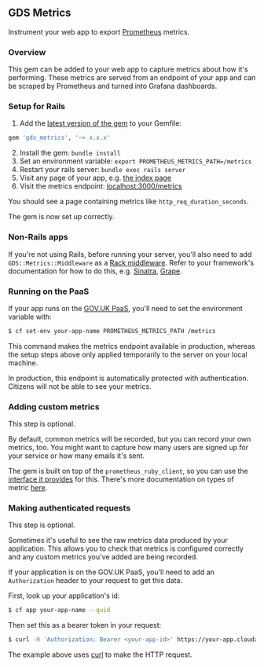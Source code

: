 ## GDS Metrics

Instrument your web app to export [Prometheus](https://prometheus.io/) metrics.

### Overview

This gem can be added to your web app to capture metrics about how it's
performing. These metrics are served from an endpoint of your app and can be
scraped by Prometheus and turned into Grafana dashboards.

### Setup for Rails

1. Add the [latest version of the gem](https://rubygems.org/gems/gds_metrics) to
your Gemfile:

```ruby
gem 'gds_metrics', '~> x.x.x'
```

2. Install the gem: `bundle install`
3. Set an environment variable: `export PROMETHEUS_METRICS_PATH=/metrics`
4. Restart your rails server: `bundle exec rails server`
5. Visit any page of your app, e.g. [the index page](http://localhost:3000/)
6. Visit the metrics endpoint: [localhost:3000/metrics](http://localhost:3000/metrics)

You should see a page containing metrics like `http_req_duration_seconds`.

The gem is now set up correctly.

### Non-Rails apps

If you're not using Rails, before running your server, you'll also need to add
`GDS::Metrics::Middleware` as a
[Rack middleware](https://www.amberbit.com/blog/2011/07/13/introduction-to-rack-middleware/).
Refer to your framework's documentation for how to do this, e.g.
[Sinatra](http://sinatrarb.com/intro#Rack%20Middleware),
[Grape](https://github.com/ruby-grape/grape#using-custom-middleware).

### Running on the PaaS

If your app runs on the [GOV.UK PaaS](https://www.cloud.service.gov.uk/), you'll
need to set the environment variable with:

```bash
$ cf set-env your-app-name PROMETHEUS_METRICS_PATH /metrics
```

This command makes the metrics endpoint available in production, whereas the
setup steps above only applied temporarily to the server on your local machine.

In production, this endpoint is automatically protected with authentication.
Citizens will not be able to see your metrics.

### Adding custom metrics

This step is optional.

By default, common metrics will be recorded, but you can record your own
metrics, too. You might want to capture how many users are signed up for your
service or how many emails it's sent.

The gem is built on top of the `prometheus_ruby_client`, so you can use the
[interface it provides](https://github.com/prometheus/client_ruby#metrics) for
this. There's more documentation on types of metric
[here](https://prometheus.io/docs/concepts/metric_types/).

### Making authenticated requests

This step is optional.

Sometimes it's useful to see the raw metrics data produced by your application.
This allows you to check that metrics is configured correctly and any custom
metrics you've added are being recorded.

If your application is on the GOV.UK PaaS, you'll need to add an `Authorization`
header to your request to get this data.

First, look up your application's id:

```bash
$ cf app your-app-name --guid
```

Then set this as a bearer token in your request:

```bash
$ curl -H 'Authorization: Bearer <your-app-id>' https://your-app.cloudapps.digital/metrics
```

The example above uses [curl](https://curl.haxx.se/) to make the HTTP request.
